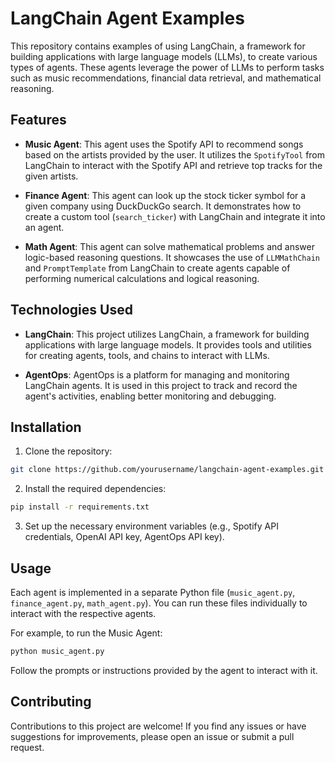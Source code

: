 # LangChain Agent Examples

This repository contains examples of using LangChain, a framework for building applications with large language models (LLMs), to create various types of agents. These agents leverage the power of LLMs to perform tasks such as music recommendations, financial data retrieval, and mathematical reasoning.

## Features

- **Music Agent**: This agent uses the Spotify API to recommend songs based on the artists provided by the user. It utilizes the `SpotifyTool` from LangChain to interact with the Spotify API and retrieve top tracks for the given artists.

- **Finance Agent**: This agent can look up the stock ticker symbol for a given company using DuckDuckGo search. It demonstrates how to create a custom tool (`search_ticker`) with LangChain and integrate it into an agent.

- **Math Agent**: This agent can solve mathematical problems and answer logic-based reasoning questions. It showcases the use of `LLMMathChain` and `PromptTemplate` from LangChain to create agents capable of performing numerical calculations and logical reasoning.

## Technologies Used

- **LangChain**: This project utilizes LangChain, a framework for building applications with large language models. It provides tools and utilities for creating agents, tools, and chains to interact with LLMs.

- **AgentOps**: AgentOps is a platform for managing and monitoring LangChain agents. It is used in this project to track and record the agent's activities, enabling better monitoring and debugging.

## Installation

1. Clone the repository:

```bash
git clone https://github.com/yourusername/langchain-agent-examples.git
```

2. Install the required dependencies:

```bash
pip install -r requirements.txt
```

3. Set up the necessary environment variables (e.g., Spotify API credentials, OpenAI API key, AgentOps API key).

## Usage

Each agent is implemented in a separate Python file (`music_agent.py`, `finance_agent.py`, `math_agent.py`). You can run these files individually to interact with the respective agents.

For example, to run the Music Agent:

```bash
python music_agent.py
```

Follow the prompts or instructions provided by the agent to interact with it.

## Contributing

Contributions to this project are welcome! If you find any issues or have suggestions for improvements, please open an issue or submit a pull request.
